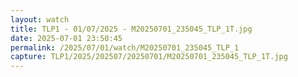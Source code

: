 ```yaml
---
layout: watch
title: TLP1 - 01/07/2025 - M20250701_235045_TLP_1T.jpg
date: 2025-07-01 23:50:45
permalink: /2025/07/01/watch/M20250701_235045_TLP_1
capture: TLP1/2025/202507/20250701/M20250701_235045_TLP_1T.jpg
---
```

